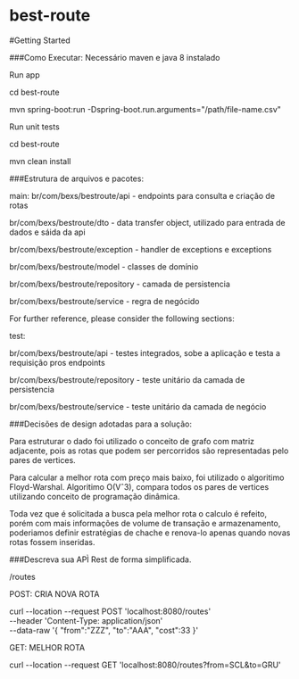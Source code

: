 # best-route
#Getting Started

###Como Executar:
Necessário maven e java 8 instalado

Run app

cd best-route

mvn spring-boot:run -Dspring-boot.run.arguments="/path/file-name.csv"


Run unit tests

cd best-route

mvn clean install

###Estrutura de arquivos e pacotes:

main:
br/com/bexs/bestroute/api - endpoints para consulta e criação de rotas

br/com/bexs/bestroute/dto - data transfer object, utilizado para entrada de dados e sáida da api

br/com/bexs/bestroute/exception - handler de exceptions e exceptions

br/com/bexs/bestroute/model - classes de domínio

br/com/bexs/bestroute/repository - camada de persistencia

br/com/bexs/bestroute/service - regra de negócido

For further reference, please consider the following sections:

test:

br/com/bexs/bestroute/api - testes integrados, sobe a aplicação e testa a requisição pros endpoints

br/com/bexs/bestroute/repository - teste unitário da camada de persistencia

br/com/bexs/bestroute/service - teste unitário da camada de negócio

###Decisões de design adotadas para a solução:

Para estruturar o dado foi utilizado o conceito de grafo com matriz adjacente, pois as rotas que podem
ser percorridos são representadas pelo pares de vertices.

Para calcular a melhor rota com preço mais baixo, foi utilizado o algoritimo Floyd-Warshal.
Algoritimo O(Vˆ3), compara todos os pares de vertices utilizando conceito de programação dinâmica.

Toda vez que é solicitada a busca pela melhor rota o calculo é refeito, porém com mais informações de
volume de transação e armazenamento, poderiamos definir estratégias de chache e renova-lo
apenas quando novas rotas fossem inseridas.

###Descreva sua APÌ Rest de forma simplificada.

/routes
  
  POST: CRIA NOVA ROTA
  
  curl --location --request POST 'localhost:8080/routes' \
  --header 'Content-Type: application/json' \
  --data-raw '{
     "from":"ZZZ",
     "to":"AAA",
     "cost":33
  }'

  GET: MELHOR ROTA
  
  curl --location --request GET 'localhost:8080/routes?from=SCL&to=GRU'






